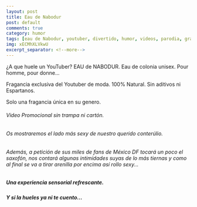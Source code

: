 ```yaml
---
layout: post
title: Eau de Nabodur
post: default
comments: true
category: humor
tags: [eau de Nabodur, youtuber, divertido, humor, videos, parodia, gracioso]
img: xECMhXLVkwU
excerpt_separator: <!--more-->
---
```


¿A que huele un YouTuber? EAU de NABODUR. Eau de colonia unisex. Pour homme, pour donne...

Fragancia exclusiva del Youtuber de moda. 100% Natural. Sin aditivos ni Espartanos.

Solo una fragancia única en su genero.

<!--more-->


###### Video Promocional sin trampa ni cartón.
###### Os mostraremos el lado más sexy de nuestro querido conterúlio.
###### Además, a petición de sus miles de fans de México DF tocará un poco el saxofón, nos contará algunas intimidades suyas de lo más tiernas y como al final se va a tirar arenilla por encima así rollo sexy...

##### Una experiencia sensorial refrescante.
##### Y si la hueles ya ni te cuento...